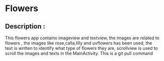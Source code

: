 # Flowers
## Description :
This flowers app contains imageview and textview,
the images are related to flowers ,
the images like rose,calla,lilly and uvflowers has been used,
the text is written to identify what type of flowers they are,
scrollview is used to scroll the images and texts in the MainActivity.
This is a git pull command
